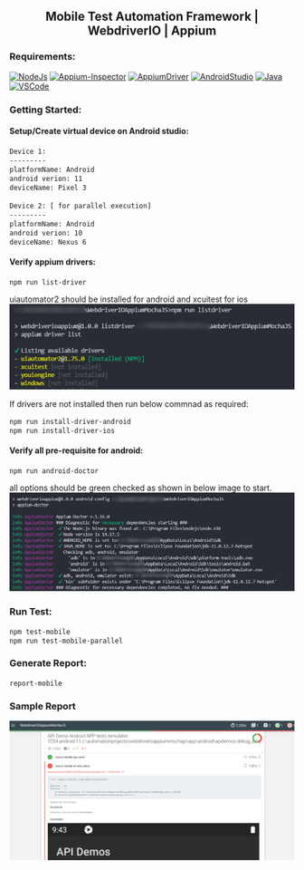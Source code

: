 <h2 align="center"> Mobile Test Automation Framework | WebdriverIO | Appium </h2>


### Requirements:
[![NodeJs](https://img.shields.io/badge/-NodeJS-%23339933?logo=npm)](https://nodejs.org/en/download/)
[![Appium-Inspector](https://img.shields.io/badge/-Appium%20Inspector-662d91?logo=appium&logoColor=black)](https://github.com/appium/appium-inspector/releases)
[![AppiumDriver](https://img.shields.io/badge/-Appium%20Driver-662d91?logo=Appium&logoColor=white)](https://appiumpro.com/editions/122-installing-appium-20-and-the-driver-and-plugins-cli)
[![AndroidStudio](https://img.shields.io/badge/-Android%20Studio-3DDC84?logo=android-studio&logoColor=white)](https://developer.android.com/studio)
[![Java](https://img.shields.io/badge/-JDK-%23007396?logo=java&logoColor=black&)](https://www.oracle.com/java/technologies/downloads/)
[![VSCode](https://img.shields.io/badge/-Visual%20Studio%20Code-%233178C6?logo=visual-studio-code)](https://code.visualstudio.com/download)

### Getting Started:

#### Setup/Create virtual device on Android studio:
```
Device 1:
---------
platformName: Android
android verion: 11
deviceName: Pixel 3

Device 2: [ for parallel execution]
---------
platformName: Android
android verion: 10
deviceName: Nexus 6
```

#### Verify appium drivers:
```
npm run list-driver
```
uiautomator2 should be installed for android and xcuitest for ios<br/>
![appium_driver_list.png](sample/appium_driver_list.png)

If drivers are not installed then run below commnad as required:
```
npm run install-driver-android
npm run install-driver-ios
```

#### Verify all pre-requisite for android:
```
npm run android-doctor
```
all options should be green checked as shown in below image to start.
![android_config.png](sample/android_config.png)

### Run Test:
```
npm test-mobile
npm run test-mobile-parallel
```

### Generate Report:
```
report-mobile
```

### Sample Report
![report.png](sample/report.png)
